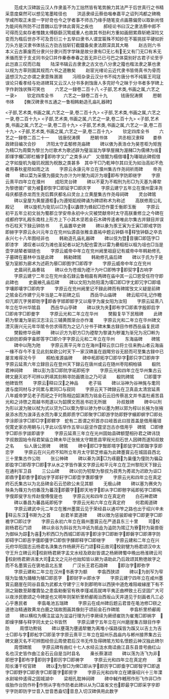 <!-- { "loadSidebar": true } -->
　　范成大汉碑跋云汉人作隶虽不为工拙然皆有笔势腕力其法严于后世真行之书精采意度粲然可以想见笔墨畦径也
　　洪适隶续云蔡伯喈奉嘉平之诏列鸿都之碑晩学咸所取正未尝一字好竒也今之学者事不师古乃缘手随笔变点画篡偏旁以取新尚怪为能间有所防不过晋魏以后字体此膏肓之疾也
　　郝经论书曰汉之隶法蔡中郎不可得而见矣存者惟魏太傅繇繇沉鸷威重人也故其书劲利方重如画劒累鼎斩絶深险又变而为楷后世亦不可及吾衍三十五举曰隶书人谓宜匾殊不知妙在不匾挑拔平硬如折刀头方是汉隶书体括云方劲古拙斩钉截鐡备矣隶法颇深具其大略
　　赵古则六书本义云古篆废而分隶兴分隶兴而字学昧是故分隶有□无匕有无又有冂无□有禾无禾循而至于支攴同书殳□并作秦泰奉春之首无异已已弓巴之体莫别好古君子论至乎此岂直三叹而已哉
　　陆深书辑云古隶隶之古文也八分隶之籀也楷法隶之篆也隶以规为方草则圎其规而六书之道散矣
　　赵宧光绪论云近代隶书皆倚真书为骨而遥想汉为之亦谓之隶意殊溷溷
　　冯班杂录云汉分书不纯方唐分书不纯匾王司冦误论只看孝经与劝进碑耳又云汉人分书多剥蚀唐人多完好今之昧于分书者多学碑上字作剥蚀状殊可笑也
　　六艺之一録卷二百十八
<子部,艺术类,书画之属,六艺之一录>
　　钦定四库全书
　　六艺之一録卷二百十九　　　钱唐倪涛撰
　　厯朝书体
　　【橅汉碑隶书五通之一鲁相韩勅造孔庙礼器碑】










<子部,艺术类,书画之属,六艺之一录,卷二百十九>
<子部,艺术类,书画之属,六艺之一录,卷二百十九>
<子部,艺术类,书画之属,六艺之一录,卷二百十九>
<子部,艺术类,书画之属,六艺之一录,卷二百十九>
<子部,艺术类,书画之属,六艺之一录,卷二百十九>
<子部,艺术类,书画之属,六艺之一录,卷二百十九>
　　钦定四库全书
　　六艺之一録卷二百二十一　　钱唐倪涛撰
　　厯朝书体
　　洪丞相汉隶释　　娄叅政碑目编次合抄
　　济阳太守孟郁修尧庙碑
　　碑以俵为表浩仓为昊苍柜为矩旌为精□为周蔾为黎兰为烂歌术为歌述辟为璧滋滋为孳孳屋赭为渥赭□为儒绋为绂即煇字欗□即栏楯字即祢字又广之类多从疒　又借闟为榻借墦为璠瑚此碑假借之字如旋机为璇玑祝圄为柷敔之类甚多　其中干□乃乾坤尔其曰无为如治高如不危者用春秋星陨如雨之法
　　字原云永康元年立在濮州集古作尧祠祈雨碑
　　帝尧碑
　　碑以菜为采慑为摄奕为亦汁为叶闛为阊沂为垠即布字防即继字
　　字原云熹平四年立在濮州
　　成阳灵台碑
　　碑以不夏为不暇刑为形□为灭基为朞犂为黎徳彼广彼为被即恢字□即延字□即庆字
　　字原云建宁五年立在濮州雷泽尧母庆都感赤龙而生尧后葬庆都名曰灵台上立黄屋集古作尧母祠碑
　　灵台碑隂
　　碑以皇屋为黄屋遵柜为遵矩蹈规碑诵为碑颂称术为称述
　　高朕修周公礼殿记
　　碑以旋机为琁玑以□为以蠭啓为蜂起□恐作蔓壬衡即玉衡
　　字原云初平五年立初文翁为蜀郡立学安帝永初中火灾被焚献帝时太守高朕重修立之今碑在成都府学礼殿东南柱上形方上下小其木坚若金石木碑传逺者唯此尔集古并録目并误作石柱天下録云钟防书
　　孔庙置卒史碑
　　碑以彖为豕王寅为壬寅□即戒字防即赫字字原云永兴元年立在兖州仙源县张稚圭嘉祐中题云钟繇书释攷钟繇之卒去永兴七十八年图经非也
　　韩勑造孔庙礼器碑
　　碑以伎为暨音骥□即笾字□即漆字　涒叹者以叹为滩也圣妃者以妃为配也雷洗以雷为罍柤梪以柤为俎也□当是壶字胡辇者瑚琏也
　　字原云威帝中年立在兖州阙里祖庭记有威帝中年韩勑修孔子墓碑在墓林中当是此碑
　　韩勑碑隂
　　韩勑修孔庙后碑
　　碑以于氏为于是窒为室郎为廊术为述菞为藜□即图字□即荐字
　　字原云威帝中年立在兖州
　　史晨祠孔庙奏铭
　　碑以仓为苍烟为禋汁为叶□即怖字即契字古响字
　　字原云建宁二年立在兖州金石録云鲁相晨有两碑在庙中其一云□恩受任符守即此碑也
　　史晨飨孔庙后碑
　　碑以文阳为防阳濡为壖□即□字冘即冗字□即墙字壤即壊字□即肉字
　　字原云在兖州阙里记不録此碑而有碑隂攷文义疑是前碑之隂金石作建宁元年当是二年前碑之后
　　西岳华山庙碑
　　碑云昭卭礼记作瞻仰亢即亢字昘即昉字即香字邯即邯字又以癈字为废女阳为汝阳
　　字原云延熹八年立在华州华隂县
　　西岳华山亭碑
　　碑以侠为夹即布字□即素字殷即启字□即肯字□即曼字
　　字原云光和二年立在华州
　　樊毅复华下民租碑
　　此碑菞为黎瀐为渐前汉志注云三辅黄图渐台亦作瀐
　　字原云光和二年立在华州碑文湮灭唐兴元元年华隂令仿求得而为之记八分书于碑末集古録目作修西岳庙复民颂
　　樊毅修华岳碑
　　碑以识方为职方□为禋犂为黎濊为秽瀐为渐兄为况□軨为亿龄防即舜字畣即答字□即介字字原云元和二年立在华州
　　东海庙碑　　碑隂
　　碑中以陁为阤
　　字原云熹平元年立在海州释云京口将士往来朐山者云海庙一椽不存今不复见此刻矣欧公时天下一家汉碑虽在遐陬穷谷无胫而可至集古録中已屡言难得况今乎
　　桐柏淮源庙碑
　　碑中柘即拓字□即华字即只字□即奔字字原云延熹六年立録目云在登州天下録云在唐州或云在随州枣阳桐柏镇
　　殽阬君神祠碑
　　碑以彭为澎□即阬字祏即拓字
　　字原云光和四年立在华州集古云碑文磨灭初不可辨以麫填其刻稍寻防画镌治之乃可读
　　殽阬碑隂
　　□即蔓字他碑皆然
　　字原云释曰汉之神品
　　老子铭
　　碑以浴神为谷神旄与耄同渡与度同材与才同累与累同□与寂同
　　字原云天下碑録云在卫真县太清宫延熹八年威帝梦见老子而祀之于时陈相边韶演而为铭金石云旧传蔡邕文并书盖杜甫苦县光和之诗啓之周越书苑遂以为韶撰文而邕书初无所据
　　孙叔敖碑
　　碑中以刑为形以波为陂以栻为式以贷为□以蔾为黎以骖为参以墨为黙以郭为椁以长掖为张掖泉添水而为湶泽去水而为睾又貭即质字□即聚字□即游字防即野字蠙即螟字□即处字涂即涂字□即□字即鳏字　蛇有二首谓之枳首亦曰岐首此曰技首盖是借用鼂错倪寛史家亦用朝与儿字此以伍举作五举以庭坚作霆坚岂古亦借用乎　碑隂　□即缭字□即杀字諩即谱字
　　字原云延熹三年立在光州固始县碑额楚相孙君之碑讳饶字叔敖固始令叚君架庙立碑未毕迁张掖太守期思县宰叚光刻石世人因碑而遂知叔敖之名
　　仙人唐公房碑　　碑隂
　　碑中即□字聟即壻字即鼠字□即齧字孪即恋字
　　字原云在兴元府不知所立年月太守郭芝修庙为此碑墨寳云在城固县西北三十里集古作公昉
　　张公神碑
　　碑以綦为淇□为琢磨为巢偅为僮防为徧盁即盈字□即荐字□即字从水之字皆作篆文字原云和平元年立在卫州黎阳天下録云在通利军卫县
　　三公山碑
　　碑以仞为牣犂为黎叔为菽秀为莠迡为迟欧为讴□即鼎字即黍字即凶字芓即耔字□即壶字褢即懐字
　　字原云光和四年立在真定府石氏集古以为北岳碑金石云恐欧公未见其额
　　无极山碑
　　碑以塞为赛央为殃条为篠刃为仞番茂为蕃茂即覈字即天地字即从字□即戅字祏即拓字□即杶字傁即叟字左传赵傁傅傁是也
　　字原云光和四年立在真定府
　　白石神君碑
　　碑以番昌为蕃昌祏即拓字
　　字原云光和六年立在真定府
　　何君阁道碑
　　字原云建武中元二年立在雅州墨寳云见于荣经县以通卭笮之路也出于绍兴辛未释云东汉书斯为之首
　　赵君羊窦道碑
　　碑以徴为惩骏即峻字□即更字□即襜字□即过字
　　字原云永初六年立在眉州墨寳云在严道县东三十里
　　司校尉杨君石门颂
　　碑以余谷为斜谷充为冲诋为抵歮为澁防为隂辽为寮狩为毙兽衙为御纵为踪为喜为积西□为西城□即鬲字即涂字□即断字即磐字□即滞字防即碍字□即恶字彊即彊字□即恢字醳即释字□即继字
　　字原云建和二年立在兴元府华阳国志云杨君名涣集古作杨厥开石门颂释云故司校尉犍为杨君颂汉中太守王升立碑云司校尉杨君厥字孟文水经及欧赵皆谓之杨厥碑蜀中晩出杨淮碑云司校尉杨君厥讳淮大司孟文之元孙也始知皆以厥为语助此乃后政颂其勲徳故字之而不名墨寳云在褒地县北五里
　　广汉长王君石路碑
　　即治字即弥字
　　字原云建和二年立在汉州书表字为额
　　李翕西狭颂
　　碑以为剖苲为窄隧为坠悀为踊稙为殖□即恶字　即财字氺即水字
　　字原云建宁四年立在咸州墨寳云磨崖在同谷县翕为武都太守建宁三年到郡明年以西狭中道危难阻峻縁崖下有不测之谿数至颠覆霣坠之患翕勑衡官有秩李瑾减高就埤平夷正曲柙致土石坚固广大可以夜渉民歌颂之今碑是也又明年则架析里桥郙阁治西坂山天井道见于刻画者凡三必心乎惠民者
　　李翕黾池五瑞碑
　　字原云在成州碑后题云君昔在黾池修□嵚之道徳治精通致黄龙白鹿之瑞故图画其像刻于颂前金石作碑隂
　　李翕析里桥郙阁颂
　　碑以横柱为横注盆溢为湓溢行理为行李厥续为厥绩崔防为崔嵬□即祸字　即燥字醳与释字同太史公书皆然
　　字原云建宁五年立在兴州磨崖集古録目作李防
　　周憬功勲铭
　　碑以壅蔼为壅遏犂魋为离堆小徯路徯皆为蹊又以吉土为吉士□即与字即舩字□即圣字字原云熹平三年立在韶州乐昌庙内与郴州接界集古云碑文磨灭名不可辨图经但云周使君后汉书无传及得碑隂方知名憬题云神汉独此碑尔
　　周憬碑隂
　　字原云碑有曲红十七人水经云泷水南迳曲江县东县昔号曲红山名也汉史皆作曲江金石云自是当时县名
　　槀长蔡湛颂
　　碑以荡为汤飞为非即厯字即布字即则字即厉字□即祷字
　　字原云光和四年立在真定府
　　溧阳长潘干校官碑
　　碑以为黎□为俾□即从字即厉字□即埀字□即智字□即退字□即野字□即责字□即蔓字即房字
　　字原云光和四年立在建康绍兴十三年溧水尉喻仲逺得之固城湖中
　　梁相孔耽神祠碑
　　碑中輱作轗邢作形飞作非□作绂胎作台防作朴作恻从字有作防者此碑以从为□盖省文也即最字□即采字穻即宇字防即防字廿音入丗音悉盍切音息入切汉碑俱用此数字
